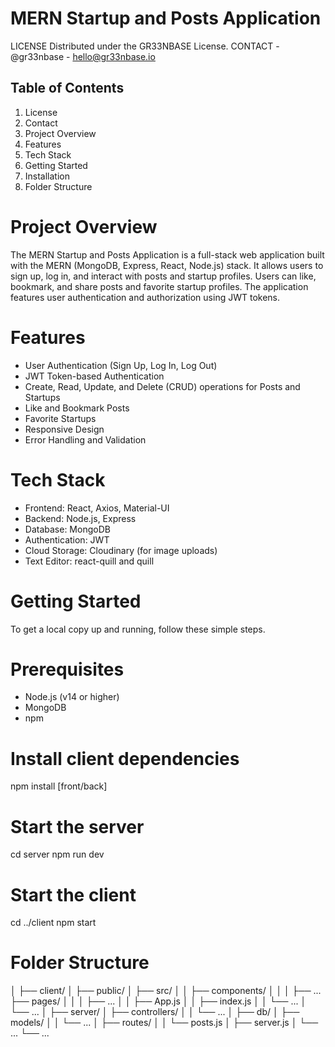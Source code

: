 # MERN Startup and Posts Application
LICENSE
Distributed under the GR33NBASE License. 
CONTACT - @gr33nbase - hello@gr33nbase.io

## Table of Contents
1. License
2. Contact
3. Project Overview
4. Features
5. Tech Stack
6. Getting Started
7. Installation
8. Folder Structure

# Project Overview
The MERN Startup and Posts Application is a full-stack web application built with the MERN (MongoDB, Express, React, Node.js) stack. It allows users to sign up, log in, and interact with posts and startup profiles. Users can like, bookmark, and share posts and favorite startup profiles. The application features user authentication and authorization using JWT tokens.

# Features
- User Authentication (Sign Up, Log In, Log Out)
- JWT Token-based Authentication
- Create, Read, Update, and Delete (CRUD) operations for Posts and Startups
- Like and Bookmark Posts
- Favorite Startups
- Responsive Design
- Error Handling and Validation

# Tech Stack
- Frontend: React, Axios, Material-UI
- Backend: Node.js, Express
- Database: MongoDB
- Authentication: JWT
- Cloud Storage: Cloudinary (for image uploads)
- Text Editor: react-quill and quill

# Getting Started
To get a local copy up and running, follow these simple steps.

# Prerequisites
- Node.js (v14 or higher)
- MongoDB
- npm

# Install client dependencies
npm install [front/back]

# Start the server
cd server
npm run dev

# Start the client
cd ../client
npm start

# Folder Structure
│
├── client/
│   ├── public/
│   ├── src/
│   │   ├── components/
│   │   │   ├── ...
        ├── pages/ 
│   │   │   ├── ...
│   │   ├── App.js
│   │   ├── index.js
│   │   └── ...
│   └── ...
│
├── server/
│   ├── controllers/
│   │   └── ...
│   ├── db/
│   ├── models/
│   │   └── ...
│   ├── routes/
│   │   └── posts.js
│   ├── server.js
│   └── ...
└── ...
